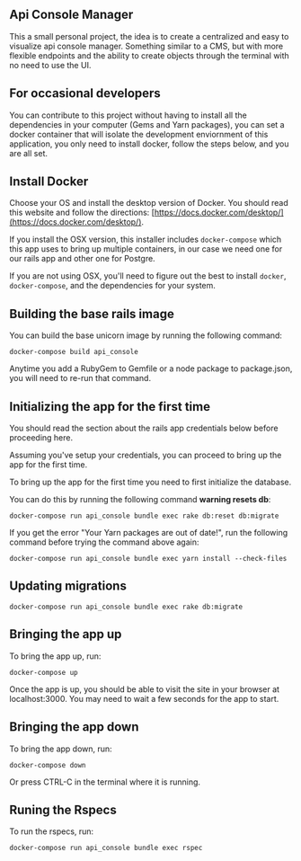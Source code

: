 ## Api Console Manager
This a small personal project, the idea is to create a centralized and easy to visualize api console manager.
Something similar to a CMS, but with more flexible endpoints and the ability to create objects through the terminal with no need to use the UI.

## For occasional developers

You can contribute to this project without having to install all the dependencies in your computer (Gems and Yarn packages),
you can set a docker container that will isolate the development enviornment of this application,
you only need to install docker, follow the steps below, and you are all set.

## Install Docker

Choose your OS and install the desktop version of Docker.
You should read this website and follow the directions:
[https://docs.docker.com/desktop/](https://docs.docker.com/desktop/).

If you install the OSX version, this installer includes `docker-compose` which this app uses to bring up
multiple containers, in our case we need one for our rails app and other one for Postgre.

If you are not using OSX, you'll need to figure out the best to install
`docker`, `docker-compose`, and the dependencies for your system.

## Building the base rails image

You can build the base unicorn image by running the following command:

```
docker-compose build api_console
```

Anytime you add a RubyGem to Gemfile or a node package to package.json, you
will need to re-run that command.

## Initializing the app for the first time

You should read the section about the rails app credentials below before proceeding here.

Assuming you've setup your credentials, you can proceed to bring up the app
for the first time.

To bring up the app for the first time you need to first initialize the database.

You can do this by running the following command **warning resets db**:

```
docker-compose run api_console bundle exec rake db:reset db:migrate 
```

If you get the error "Your Yarn packages are out of date!",
run the following command before trying the command above again:

```
docker-compose run api_console bundle exec yarn install --check-files
```

## Updating migrations

```
docker-compose run api_console bundle exec rake db:migrate
```

## Bringing the app up

To bring the app up, run:

```
docker-compose up
```

Once the app is up, you should be able to visit the site in your browser at
localhost:3000. You may need to wait a few seconds for the app to start.


## Bringing the app down

To bring the app down, run:

```
docker-compose down
```

Or press CTRL-C in the terminal where it is running.

## Runing the Rspecs

To run the rspecs, run:

```
docker-compose run api_console bundle exec rspec  
```
